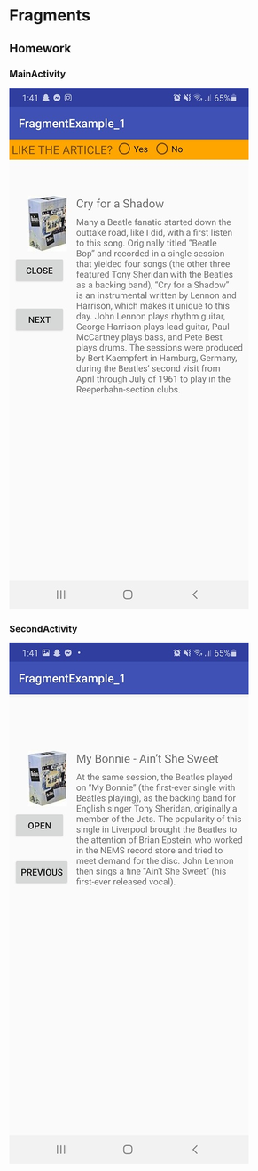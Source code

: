 # Fragments
## Homework
### MainActivity
![](./fraghwss1.jpg)
### SecondActivity
![](./fraghwss2.jpg)

